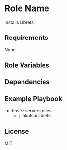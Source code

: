 Role Name
=========

Installs Librets

Requirements
------------

None

Role Variables
--------------


Dependencies
------------

Example Playbook
----------------

- hosts: servers
  roles:
     - jnakatsui.librets

License
-------

MIT
